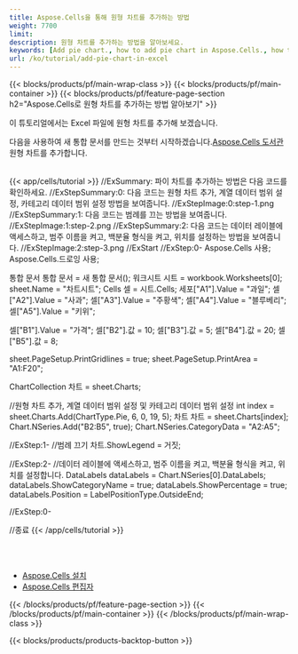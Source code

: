 ```yaml
---
title: Aspose.Cells을 통해 원형 차트를 추가하는 방법
weight: 7700
limit:
description: 원형 차트를 추가하는 방법을 알아보세요.
keywords: [Add pie chart., how to add pie chart in Aspose.Cells., how to add pie chart using Aspose.Cells]
url: /ko/tutorial/add-pie-chart-in-excel
---
```

{{< blocks/products/pf/main-wrap-class >}}
{{< blocks/products/pf/main-container >}}
{{< blocks/products/pf/feature-page-section h2="Aspose.Cells로 원형 차트를 추가하는 방법 알아보기" >}}

<p>
이 튜토리얼에서는 Excel 파일에 원형 차트를 추가해 보겠습니다.
</p>

<p>
 다음을 사용하여 새 통합 문서를 만드는 것부터 시작하겠습니다.<a href="https://www.nuget.org/packages/Aspose.Cells">Aspose.Cells 도서관</a> 원형 차트를 추가합니다.
</p>

<br />
{{< app/cells/tutorial >}}
//ExSummary: 파이 차트를 추가하는 방법은 다음 코드를 확인하세요.
//ExStepSummary:0: 다음 코드는 원형 차트 추가, 계열 데이터 범위 설정, 카테고리 데이터 범위 설정 방법을 보여줍니다.
//ExStepImage:0:step-1.png
//ExStepSummary:1: 다음 코드는 범례를 끄는 방법을 보여줍니다.
//ExStepImage:1:step-2.png
//ExStepSummary:2: 다음 코드는 데이터 레이블에 액세스하고, 범주 이름을 켜고, 백분율 형식을 켜고, 위치를 설정하는 방법을 보여줍니다.
//ExStepImage:2:step-3.png
//ExStart
//ExStep:0-
Aspose.Cells 사용;
Aspose.Cells.드로잉 사용;

통합 문서 통합 문서 = 새 통합 문서();
워크시트 시트 = workbook.Worksheets[0];
sheet.Name = "차트시트";
Cells 셀 = 시트.Cells;
세포["A1"].Value = "과일";
셀["A2"].Value = "사과";
셀["A3"].Value = "주황색";
셀["A4"].Value = "블루베리";
셀["A5"].Value = "키위";

셀["B1"].Value = "가격";
셀["B2"].값 = 10;
셀["B3"].값 = 5;
셀["B4"].값 = 20;
셀["B5"].값 = 8;

sheet.PageSetup.PrintGridlines = true;
sheet.PageSetup.PrintArea = "A1:F20";

ChartCollection 차트 = sheet.Charts;

//원형 차트 추가, 계열 데이터 범위 설정 및 카테고리 데이터 범위 설정
int index = sheet.Charts.Add(ChartType.Pie, 6, 0, 19, 5);
차트 차트 = sheet.Charts[index];
Chart.NSeries.Add("B2:B5", true);
Chart.NSeries.CategoryData = "A2:A5";

//ExStep:1-
//범례 끄기
차트.ShowLegend = 거짓;

//ExStep:2-
//데이터 레이블에 액세스하고, 범주 이름을 켜고, 백분율 형식을 켜고, 위치를 설정합니다.
DataLabels dataLabels = Chart.NSeries[0].DataLabels;
dataLabels.ShowCategoryName = true;
dataLabels.ShowPercentage = true;
dataLabels.Position = LabelPositionType.OutsideEnd;

//ExStep:0-

//종료
{{< /app/cells/tutorial >}}
<br />

<br />
<br />
<div class="code-sample">
    <ul class="link-list">
        <li class="link-item"><a href="https://docs.aspose.com/cells/net/installation/">Aspose.Cells 설치</a></li>
        <li class="link-item"><a href="https://products.aspose.app/cells/editor/">Aspose.Cells 편집자</a></li>
    </ul>
</div>

{{< /blocks/products/pf/feature-page-section >}}
{{< /blocks/products/pf/main-container >}}
{{< /blocks/products/pf/main-wrap-class >}}

{{< blocks/products/products-backtop-button >}}